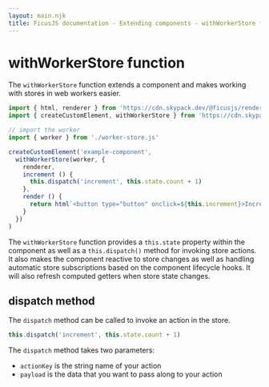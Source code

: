 ```yaml
---
layout: main.njk
title: FicusJS documentation - Extending components - withWorkerStore function
---
```

# withWorkerStore function

The `withWorkerStore` function extends a component and makes working with stores in web workers easier.

```js
import { html, renderer } from 'https://cdn.skypack.dev/@ficusjs/renderers@4/htm'
import { createCustomElement, withWorkerStore } from 'https://cdn.skypack.dev/ficusjs@3'

// import the worker
import { worker } from './worker-store.js'

createCustomElement('example-component',
  withWorkerStore(worker, {
    renderer,
    increment () {
      this.dispatch('increment', this.state.count + 1)
    },
    render () {
      return html`<button type="button" onclick=${this.increment}>Increment</button>`
    }
  })
)
```

The `withWorkerStore` function provides a `this.state` property within the component as well as a `this.dispatch()` method for invoking store actions.
It also makes the component reactive to store changes as well as handling automatic store subscriptions based on the component lifecycle hooks.
It will also refresh computed getters when store state changes.

## dispatch method

The `dispatch` method can be called to invoke an action in the store.

```js
this.dispatch('increment', this.state.count + 1)
```

The `dispatch` method takes two parameters:

- `actionKey` is the string name of your action
- `payload` is the data that you want to pass along to your action
